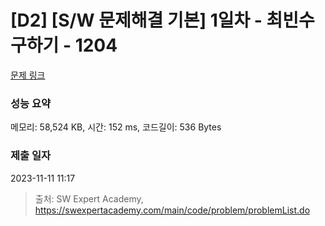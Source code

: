 # [D2] [S/W 문제해결 기본] 1일차 - 최빈수 구하기 - 1204 

[문제 링크](https://swexpertacademy.com/main/code/problem/problemDetail.do?contestProbId=AV13zo1KAAACFAYh) 

### 성능 요약

메모리: 58,524 KB, 시간: 152 ms, 코드길이: 536 Bytes

### 제출 일자

2023-11-11 11:17



> 출처: SW Expert Academy, https://swexpertacademy.com/main/code/problem/problemList.do